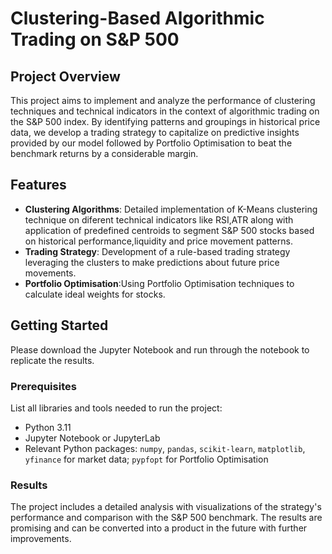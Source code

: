 # Clustering-Based Algorithmic Trading on S&P 500

## Project Overview

This project aims to implement and analyze the performance of clustering techniques and technical indicators in the context of algorithmic trading on the S&P 500 index. By identifying patterns and groupings in historical price data, we develop a trading strategy to capitalize on predictive insights provided by our model followed by Portfolio Optimisation to beat the benchmark returns by a considerable margin.

## Features

- **Clustering Algorithms**: Detailed implementation of K-Means clustering technique on diferent technical indicators like RSI,ATR along with application of predefined centroids to segment S&P 500 stocks based on historical performance,liquidity and price movement patterns.
- **Trading Strategy**: Development of a rule-based trading strategy leveraging the clusters to make predictions about future price movements.
- **Portfolio Optimisation**:Using Portfolio Optimisation techniques to calculate ideal weights for stocks.
  
## Getting Started

Please download the Jupyter Notebook and run through the notebook to replicate the results.

### Prerequisites

List all libraries and tools needed to run the project:
- Python 3.11
- Jupyter Notebook or JupyterLab
- Relevant Python packages: `numpy`, `pandas`, `scikit-learn`, `matplotlib`, `yfinance` for market data; `pypfopt` for Portfolio Optimisation

### Results

The project includes a detailed analysis with visualizations of the strategy's performance and comparison with the S&P 500 benchmark. The results are promising and can be converted into a product in the future with further improvements.



